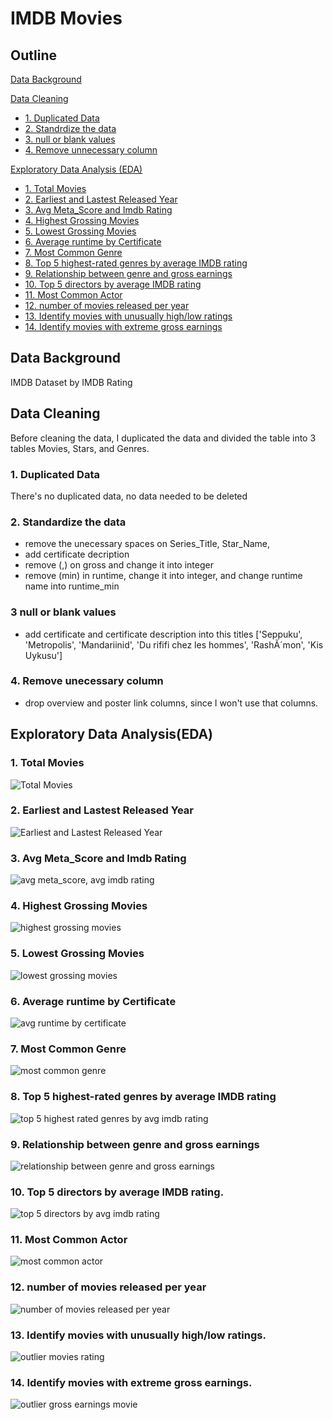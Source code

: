 # IMDB Movies
## Outline
[Data Background](https://github.com/vinahuang97/SQL-Portfolio/blob/main/03%20IMDB%20Movies/README.md#data-background)</br>

[Data Cleaning](https://github.com/vinahuang97/SQL-Portfolio/blob/main/03%20IMDB%20Movies/README.md#data-cleaning)</br>
  - [1. Duplicated Data](https://github.com/vinahuang97/SQL-Portfolio/blob/main/03%20IMDB%20Movies/README.md#1-duplicated-data)</br>
  - [2. Standrdize the data](https://github.com/vinahuang97/SQL-Portfolio/blob/main/03%20IMDB%20Movies/README.md#2-standardize-the-data)</br>
  - [3. null or blank values](https://github.com/vinahuang97/SQL-Portfolio/blob/main/03%20IMDB%20Movies/README.md#3-null-or-blank-values)</br>
  - [4. Remove unnecessary column](https://github.com/vinahuang97/SQL-Portfolio/blob/main/03%20IMDB%20Movies/README.md#4-remove-unecessary-column)</br>

[Exploratory Data Analysis (EDA)](https://github.com/vinahuang97/SQL-Portfolio/blob/main/03%20IMDB%20Movies/README.md#exploratory-data-analysiseda)</br>
  - [1. Total Movies](https://github.com/vinahuang97/SQL-Portfolio/blob/main/03%20IMDB%20Movies/README.md#1-total-movies)</br>
  - [2. Earliest and Lastest Released Year](https://github.com/vinahuang97/SQL-Portfolio/blob/main/03%20IMDB%20Movies/README.md#2-earliest-and-lastest-released-year)</br>
  - [3. Avg Meta_Score and Imdb Rating](https://github.com/vinahuang97/SQL-Portfolio/blob/main/03%20IMDB%20Movies/README.md#3-avg-meta_score-and-imdb-rating)</br>
  - [4. Highest Grossing Movies](https://github.com/vinahuang97/SQL-Portfolio/blob/main/03%20IMDB%20Movies/README.md#4-highest-grossing-movies)</br>
  - [5. Lowest Grossing Movies](https://github.com/vinahuang97/SQL-Portfolio/blob/main/03%20IMDB%20Movies/README.md#5-lowest-grossing-movies)</br>
  - [6. Average runtime by Certificate](https://github.com/vinahuang97/SQL-Portfolio/blob/main/03%20IMDB%20Movies/README.md#6-average-runtime-by-certificate)</br>
  - [7. Most Common Genre](https://github.com/vinahuang97/SQL-Portfolio/blob/main/03%20IMDB%20Movies/README.md#7-most-common-genre)</br>
  - [8. Top 5 highest-rated genres by average IMDB rating](https://github.com/vinahuang97/SQL-Portfolio/blob/main/03%20IMDB%20Movies/README.md#8-top-5-highest-rated-genres-by-average-imdb-rating)</br>
  - [9. Relationship between genre and gross earnings](https://github.com/vinahuang97/SQL-Portfolio/blob/main/03%20IMDB%20Movies/README.md#9-relationship-between-genre-and-gross-earnings)</br>
  - [10. Top 5 directors by average IMDB rating](https://github.com/vinahuang97/SQL-Portfolio/blob/main/03%20IMDB%20Movies/README.md#10-top-5-directors-by-average-imdb-rating)</br>
  - [11. Most Common Actor](https://github.com/vinahuang97/SQL-Portfolio/blob/main/03%20IMDB%20Movies/README.md#11-most-common-actor)</br>
  - [12. number of movies released per year](https://github.com/vinahuang97/SQL-Portfolio/blob/main/03%20IMDB%20Movies/pict/12.%20number%20of%20movies%20released%20per%20year.png)</br>
  - [13. Identify movies with unusually high/low ratings](https://github.com/vinahuang97/SQL-Portfolio/blob/main/03%20IMDB%20Movies/README.md#13-identify-movies-with-unusually-highlow-ratings)</br>
  - [14. Identify movies with extreme gross earnings](https://github.com/vinahuang97/SQL-Portfolio/blob/main/03%20IMDB%20Movies/README.md#14-identify-movies-with-extreme-gross-earnings)</br>


## Data Background
IMDB Dataset by IMDB Rating

## Data Cleaning
Before cleaning the data, I duplicated the data and divided the table into 3 tables Movies, Stars, and Genres.

### 1. Duplicated Data
There's no duplicated data, no data needed to be deleted

### 2. Standardize the data
- remove the unecessary spaces on Series_Title, Star_Name, 
- add certificate decription
- remove (,) on gross and change it into integer
- remove (min) in runtime, change it into integer, and change runtime name into runtime_min

### 3 null or blank values
- add certificate and certificate description into this titles ['Seppuku', 'Metropolis', 'Mandariinid', 'Du rififi chez les hommes', 'RashÃ´mon', 'Kis Uykusu']

### 4. Remove unecessary column
- drop overview and poster link columns, since I won't use that columns.

## Exploratory Data Analysis(EDA)
### 1. Total Movies

![Total Movies](https://github.com/vinahuang97/SQL-Portfolio/blob/main/03%20IMDB%20Movies/pict/01%20total%20movies.png)

### 2. Earliest and Lastest Released Year

![Earliest and Lastest Released Year](https://github.com/vinahuang97/SQL-Portfolio/blob/main/03%20IMDB%20Movies/pict/02%20earliest%20and%20lastest%20year.png)

### 3. Avg Meta_Score and Imdb Rating

![avg meta_score, avg imdb rating](https://github.com/vinahuang97/SQL-Portfolio/blob/main/03%20IMDB%20Movies/pict/03%20avg%20meta%20rating%20and%20imdb%20rating.png)

### 4. Highest Grossing Movies

![highest grossing movies](https://github.com/vinahuang97/SQL-Portfolio/blob/main/03%20IMDB%20Movies/pict/04%20Highest%20grossing%20movies.png)

### 5. Lowest Grossing Movies

![lowest grossing movies](https://github.com/vinahuang97/SQL-Portfolio/blob/main/03%20IMDB%20Movies/pict/05%20lowest%20grossing%20movies.png)

### 6. Average runtime by Certificate

![avg runtime by certificate](https://github.com/vinahuang97/SQL-Portfolio/blob/main/03%20IMDB%20Movies/pict/06%20avg%20runtime%20by%20certificate.png)

### 7. Most Common Genre

![most common genre](https://github.com/vinahuang97/SQL-Portfolio/blob/main/03%20IMDB%20Movies/pict/07.%20Most%20Common%20Genre.png)

### 8. Top 5 highest-rated genres by average IMDB rating

![top 5 highest rated genres by avg imdb rating](https://github.com/vinahuang97/SQL-Portfolio/blob/main/03%20IMDB%20Movies/pict/08%20Top%205%20highest-rated%20genres%20by%20average%20IMDB%20rating.png)

### 9. Relationship between genre and gross earnings

![relationship between genre and gross earnings](https://github.com/vinahuang97/SQL-Portfolio/blob/main/03%20IMDB%20Movies/pict/09%20Relationship%20between%20genre%20and%20gross%20earnings.png)

### 10. Top 5 directors by average IMDB rating.

![top 5 directors by avg imdb rating](https://github.com/vinahuang97/SQL-Portfolio/blob/main/03%20IMDB%20Movies/pict/10.%20Top%205%20directors%20by%20average%20IMDB%20rating..png)

### 11. Most Common Actor

![most common actor](https://github.com/vinahuang97/SQL-Portfolio/blob/main/03%20IMDB%20Movies/pict/11%20most%20common%20actor.png)

### 12. number of movies released per year

![number of movies released per year](https://github.com/vinahuang97/SQL-Portfolio/blob/main/03%20IMDB%20Movies/pict/12.%20number%20of%20movies%20released%20per%20year.png)

### 13. Identify movies with unusually high/low ratings.

![outlier movies rating](https://github.com/vinahuang97/SQL-Portfolio/blob/main/03%20IMDB%20Movies/pict/13.%20Identify%20movies%20with%20unusually%20highlow%20ratings.png)

### 14. Identify movies with extreme gross earnings.

![outlier gross earnings movie](https://github.com/vinahuang97/SQL-Portfolio/blob/main/03%20IMDB%20Movies/pict/14%20Identify%20movies%20with%20extreme%20gross%20earnings.png)

